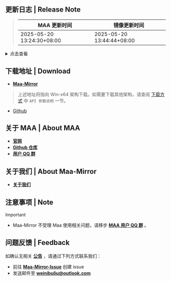 ## 更新日志 | Release Note
> MAA 更新时间 | 镜像更新时间
> --- | ---
> 2025-05-20 13:24:30+08:00 | 2025-05-20 13:44:44+08:00

<details>

<summary>点击查看</summary>

### 新增 | New

* 显示资源关卡全开放剩余时间 `@`ABA2396
* 更新解决方案 `@`ABA2396
* ProcessTask支持特征匹配 (#12701) `@`status102

### 改进 | Improved

* 自动战斗编队时增加干员组名输出 `@`status102
* 黄票绿票商店使用特征匹配 (#12718) `@`status102
* 尚蜀夜市招募黑名单添加新约能天使 (#12734) `@`Black1312

### 修复 | Fix

* 矢量突破开始行动 `@`ABA2396
* 自动战斗编队时重复选中同一干员 `@`status102
* 部分情况下刷理智连战使用AUTO模式时, 吃理智药溢出理智 `@`status102
* 开始行动 点击过快 `@`Daydreamer114
* 开始行动 ocr replace `@`Daydreamer114
* 指定战斗次数后剩余次数小于连战次数时，可能修改到非指定连战次数 `@`status102
* IS4 竣工仪式 `@`Daydreamer114
* 繁中服悖論模擬 (#12711) `@`vonnoq
* SSSBuffChoose for YostarEN `@`Constrat

### 其他 | Other

* FeatureMatch任务无法读取roi `@`status102
* remove cachie from optimize templates `@`Constrat
* update-resources.yml removal from res-update-game `@`Constrat
* 延迟停止按钮叠加显示 `@`ABA2396
* ocr fix (#12736) `@`Saratoga-Official
* ci format `@`ABA2396
* mac platform `@`status102
* 简化基建任务自定义配置路径Readonly `@`status102
* 重构干员识别 `@`ABA2396
* 修改 not in deploy plan 提示 `@`ABA2396
* point_states 改用 unordered_map `@`ABA2396
* 调整截图保存逻辑 `@`ABA2396
* 黄绿票商店任务整理 `@`status102
* YostarJP ocr fix (#12729) `@`Manicsteiner
* find OpenCV features2d and xfeatures2d components (#12714) `@`wangl-cc
* ota.maa.plus -> api.maa.plus `@`MistEO
* 调整 prts 颜色 `@`ABA2396
* 添加几个专精 ocrReplace `@`ABA2396

**Full Changelog**: [v5.16.5 -> v5.16.6](https://github.com/MaaAssistantArknights/MaaAssistantArknights/compare/v5.16.5...v5.16.6)

[已有 Mirror酱 CDK？前往 Mirror酱 高速下载](https://mirrorchyan.com/zh/projects?rid=MAA)


</details>

## 下载地址 | Download
- **[Maa-Mirror](https://maa.mmirror.top/arch=win-x64?ver=v5.16.6)**
> 上述地址将指向 Win-x64 架构下载。如需要下载其他架构，请查阅 [下载方式](https://mmirror.top/download.html) 中 `API 参数说明` 一节。
- [Github](https://github.com/MaaAssistantArknights/MaaAssistantArknights/releases/v5.16.6)

## 关于 MAA | About MAA
- **[官网](https://maa.plus)**
- **[Github 仓库](https://github.com/MaaAssistantArknights/MaaAssistantArknights)**
- **[用户 QQ 群](https://ota.maa.plus/MaaAssistantArknights/api/qqgroup)**

## 关于我们 | About Maa-Mirror
- **[关于我们](https://mmirror.top/about.html)**

## 注意事项 | Note
> [!IMPORTANT]
> - Maa-Mirror 不受理 Maa 使用相关问题，请移步 **[MAA 用户 QQ 群](https://ota.maa.plus/MaaAssistantArknights/api/qqgroup)** 。

## 问题反馈 | Feedback
如确认无相关 **[公告](https://mmirror.top/post/gong-gao.html)** ，请通过下列方式联系我们：
- 前往 **[Maa-Mirror-Issue](https://github.com/MaaMirror/Maa-Mirror-Issue/issues)** 创建 issue
- 发送邮件至 **<a href="mailto:weinibuliu@outlook.com">weinibuliu@outlook.com</a>**
